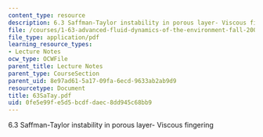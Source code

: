 ```yaml
---
content_type: resource
description: 6.3 Saffman-Taylor instability in porous layer- Viscous fingering
file: /courses/1-63-advanced-fluid-dynamics-of-the-environment-fall-2002/0fe5e99fe5d5bcdfdaec8dd945c68bb9_63SaTay.pdf
file_type: application/pdf
learning_resource_types:
- Lecture Notes
ocw_type: OCWFile
parent_title: Lecture Notes
parent_type: CourseSection
parent_uid: 8e97ad61-5a17-09fa-6ecd-9633ab2ab9d9
resourcetype: Document
title: 63SaTay.pdf
uid: 0fe5e99f-e5d5-bcdf-daec-8dd945c68bb9
---
```

6.3 Saffman-Taylor instability in porous layer- Viscous fingering

